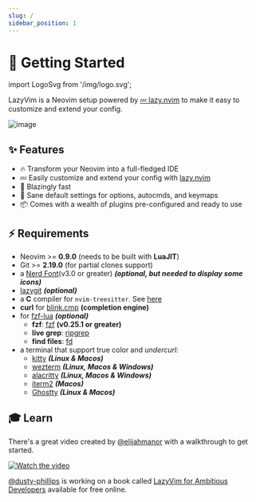 ```yaml
---
slug: /
sidebar_position: 1
---
```


# 🚀 Getting Started

import LogoSvg from '/img/logo.svg';

<LogoSvg className="logosvg" />

LazyVim is a Neovim setup powered by [💤 lazy.nvim](https://github.com/folke/lazy.nvim)
to make it easy to customize and extend your config.

![image](https://user-images.githubusercontent.com/292349/213447056-92290767-ea16-430c-8727-ce994c93e9cc.png)

## ✨ Features

- 🔥 Transform your Neovim into a full-fledged IDE
- 💤 Easily customize and extend your config with [lazy.nvim](https://github.com/folke/lazy.nvim)
- 🚀 Blazingly fast
- 🧹 Sane default settings for options, autocmds, and keymaps
- 📦 Comes with a wealth of plugins pre-configured and ready to use

## ⚡️ Requirements

- Neovim >= **0.9.0** (needs to be built with **LuaJIT**)
- Git >= **2.19.0** (for partial clones support)
- a [Nerd Font](https://www.nerdfonts.com/)(v3.0 or greater) **_(optional, but needed to display some icons)_**
- [lazygit](https://github.com/jesseduffield/lazygit) **_(optional)_**
- a **C** compiler for `nvim-treesitter`. See [here](https://github.com/nvim-treesitter/nvim-treesitter#requirements)
- **curl** for [blink.cmp](https://github.com/Saghen/blink.cmp) **(completion engine)**
- for [fzf-lua](https://github.com/ibhagwan/fzf-lua) **_(optional)_**
  - **fzf**: [fzf](https://github.com/junegunn/fzf) **(v0.25.1 or greater)**
  - **live grep**: [ripgrep](https://github.com/BurntSushi/ripgrep)
  - **find files**: [fd](https://github.com/sharkdp/fd)
- a terminal that support true color and _undercurl_:
  - [kitty](https://github.com/kovidgoyal/kitty) **_(Linux & Macos)_**
  - [wezterm](https://github.com/wez/wezterm) **_(Linux, Macos & Windows)_**
  - [alacritty](https://github.com/alacritty/alacritty) **_(Linux, Macos & Windows)_**
  - [iterm2](https://iterm2.com/) **_(Macos)_**
  - [Ghostty](https://github.com/ghostty-org/ghostty) **_(Linux & Macos)_**

## 🎓 Learn

There's a great video created by [@elijahmanor](https://github.com/elijahmanor)
with a walkthrough to get started.

[![Watch the video](https://img.youtube.com/vi/N93cTbtLCIM/hqdefault.jpg)](https://www.youtube.com/watch?v=N93cTbtLCIM)

[@dusty-phillips](https://github.com/dusty-phillips) is working on a book called
[LazyVim for Ambitious Developers](https://lazyvim-ambitious-devs.phillips.codes)
available for free online.

